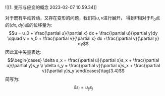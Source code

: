 ![[1. 变形与应变的概念 2023-02-07 10.59.34]]

对于既有平动转动，又存在变形的问题，我们将$u,v$进行展开， 得到$P$相对于$P_0$点的$(dx,dy)$点的位移量为: 
$$u = u_0 + \frac{\partial u}{\partial x} dx + \frac{\partial u}{\partial y}dy \qquad v = v_0 + \frac{\partial v}{\partial x} dx +\frac{\partial v}{\partial y} dy$$
因此其中矢量表达: 
$$\begin{cases}
\delta s_x =  \frac{\partial u}{\partial x}s_x + \frac{\partial u}{\partial y}s_y \\
\delta s_y = \frac{\partial v}{\partial x}s_x + \frac{\partial v}{\partial y}s_y
\end{cases}\tag{3.4}$$
简写为: 
$$\delta s_i = u_{ij} s_j$$
